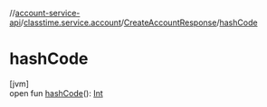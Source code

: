 //[account-service-api](../../../index.md)/[classtime.service.account](../index.md)/[CreateAccountResponse](index.md)/[hashCode](hash-code.md)

# hashCode

[jvm]\
open fun [hashCode](hash-code.md)(): [Int](https://kotlinlang.org/api/latest/jvm/stdlib/kotlin/-int/index.html)
